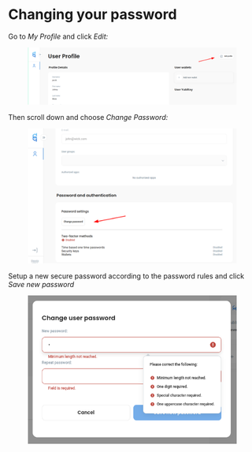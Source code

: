 # Changing your password

Go to _My Profile_ and click _Edit:_

<figure><img src="../.gitbook/assets/up-edit.png" alt=""><figcaption></figcaption></figure>

Then scroll down and choose _Change Password:_

<figure><img src="../.gitbook/assets/up-change-password1.png" alt=""><figcaption></figcaption></figure>

Setup a new secure password according to the password rules and click _Save new password_

<figure><img src="../.gitbook/assets/up-change-password2.png" alt=""><figcaption></figcaption></figure>
